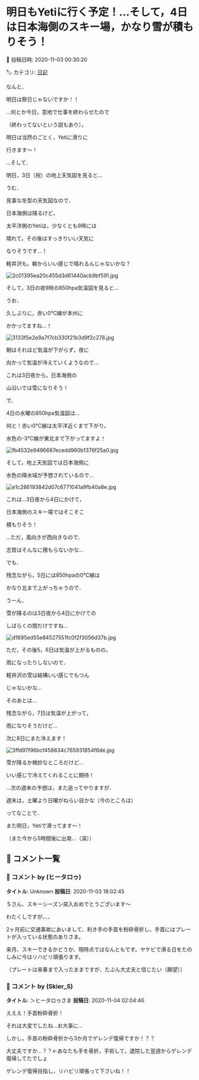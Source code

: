 # 明日もYetiに行く予定！…そして，4日は日本海側のスキー場，かなり雪が積もりそう！

📅 投稿日時: 2020-11-03 00:30:20

🏷️ カテゴリ: [日記](cc4b5682fb7b8b144980957a978653fb0.md)

なんと．


明日は祭日じゃないですか！！


…何とか今日，意地で仕事を終わらせたので


（終わってないという説もあり），


明日は当然のごとく，Yetiに滑りに


行きます～！





…そして．


明日，3日（祝）の地上天気図を見ると…


うむ．


見事な冬型の天気図なので．


日本海側は降るけど，


太平洋側のYetiは，少なくとも9時には


晴れて，その後はすっきりいい天気に


なりそうです…！


軽井沢も，朝からいい感じで晴れるんじゃないかな？




![2c01395ea20c455d3d61440acb9bf591.jpg](images/2c01395ea20c455d3d61440acb9bf591.jpg)







そして，3日の夜9時の850hpa気温図を見ると…


うお．


久しぶりに，赤い0℃線が本州に


かかってますね…！




![3133f5e2e9a7f7cb330f21b3d9f2c278.jpg](images/3133f5e2e9a7f7cb330f21b3d9f2c278.jpg)




朝はそれほど気温が下がらず，夜に


向かって気温が冷えていくようなので…


これは3日夜から，日本海側の


山沿いでは雪になりそう！





で．


4日の水曜の850hpa気温図は…


何と！赤い0℃線は太平洋近くまで下がり，


水色の-3℃線が東北まで下がってますよ！




![fb4532e9496687ecedd960b1376f25a0.jpg](images/fb4532e9496687ecedd960b1376f25a0.jpg)




そして，地上天気図では日本海側に


水色の降水域が予想されているので…




![e1c286193842d07c6771041a9fb40a8e.jpg](images/e1c286193842d07c6771041a9fb40a8e.jpg)




これは…3日夜から4日にかけて，


日本海側のスキー場ではそこそこ


積もりそう！


…ただ，風向きが西向きなので．


志賀はそんなに積もらないかな…





でも．


残念ながら，5日には850hpaの0℃線は


かなり北まで上がっちゃうので．


うーん．


雪が降るのは3日夜から4日にかけての


しばらくの間だけですね…




![d1695ed55e84527551fc0f2f3056d37b.jpg](images/d1695ed55e84527551fc0f2f3056d37b.jpg)




ただ，その後5，6日は気温が上がるものの，


雨になったりしないので．


軽井沢の雪は結構いい感じでもつん


じゃないかな…





そのあとは…


残念ながら，7日は気温が上がって，


雨になりそうだけど…


次に8日にまた冷えます！




![3ffd97f96bcf458634c765931854f6de.jpg](images/3ffd97f96bcf458634c765931854f6de.jpg)




雪が降るか微妙なところだけど…


いい感じで冷えてくれることに期待！





…次の週末の予想は，また追ってやりますが．


週末は，土曜より日曜がねらい目かな（今のところは）





ってなことで．


また明日，Yetiで滑ってます～！


（また今から5時間後に出発…（涙））

## 💬 コメント一覧

### 💬 コメント by (ヒータロゥ)
**タイトル**: Unknown
**投稿日**: 2020-11-03 18:02:45

Ｓさん、スキーシーズン突入おめでとうございます〜

わたくしですが、、、

2ヶ月前に交通事故にあいまして、利き手の手首を粉砕骨折し、手首にはプレートが入っている状態のありさま。

来月、スキーできるかどうか、現時点ではなんともです。ヤケビで滑る日をたのしみに今はリハビリ頑張ります。

（プレートは来春まで入ったままですが、たぶん大丈夫と信じたい（願望））

### 💬 コメント by (Skier_S)
**タイトル**: ＞ヒータロゥさま
**投稿日**: 2020-11-04 02:04:46

えええ！手首粉砕骨折！

それは大変でしたね…お大事に…

しかし，手首の粉砕骨折から3か月でゲレンデ復帰ですか！？？

大丈夫ですか…？？←あなたも手を骨折，手術して，退院した翌週からゲレンデ復帰してたでしょ



ゲレンデ復帰目指し，リハビリ頑張って下さいね！！

